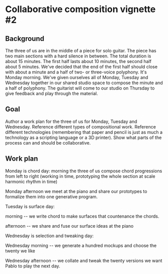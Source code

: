 # Collaborative composition vignette #2

## Background

The three of us are in the middle of a piece for solo guitar. The piece has two
main sections with a hard silence in between. The total duration is about 15
minutes. The first half lasts about 10 minutes, the second half about 5
minutes. We've decided that the end of the first half should close with about a
minute and a half of two- or three-voice polyphony. It's Monday morning. We've
given ourselves all of Monday, Tuesday and Wednesday together in our shared
studio space to compose the minute and a half of polyphony. The guitarist will
come to our studio on Thursday to give feedback and play through the material.

## Goal

Author a work plan for the three of us for Monday, Tuesday and Wednesday.
Reference different types of compositional work. Reference different
technologies (remembering that paper and pencil is just as much a technology as
a scripting language or a 3D printer). Show what parts of the process can and
should be collaborative.

## Work plan

Monday is chord day: morning the three of us compose chord progressions from
left to right (working in time, prototyping the whole section at scale harmonic
rhythm in time)

Monday afternoon we meet at the piano and share our prototypes to formalize
them into one generative program.

Tuesday is surface day:

morning -- we write chord to make surfaces that countenance the chords.

afternoon -- we share and fuse our surface ideas at the piano

Wednesday is selection and tweaking day:

Wednesday morning -- we generate a hundred mockups and choose the twenty we
like

Wednesday afternoon -- we collate and tweak the twenty versions we want Pablo
to play the next day.